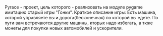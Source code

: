 Pyrace - проект, цель которого - реализовать на модуле pygame имитацию старый игры "Гонки". 
Краткое описание игры:
Есть  машина, которой управляете вы и дорога(бесконечная) по которой вы едете. По пути вам встречаются другие машины, кторых надо избегать, а ткже монеты для покупки новых автомобилей и ускорители.
